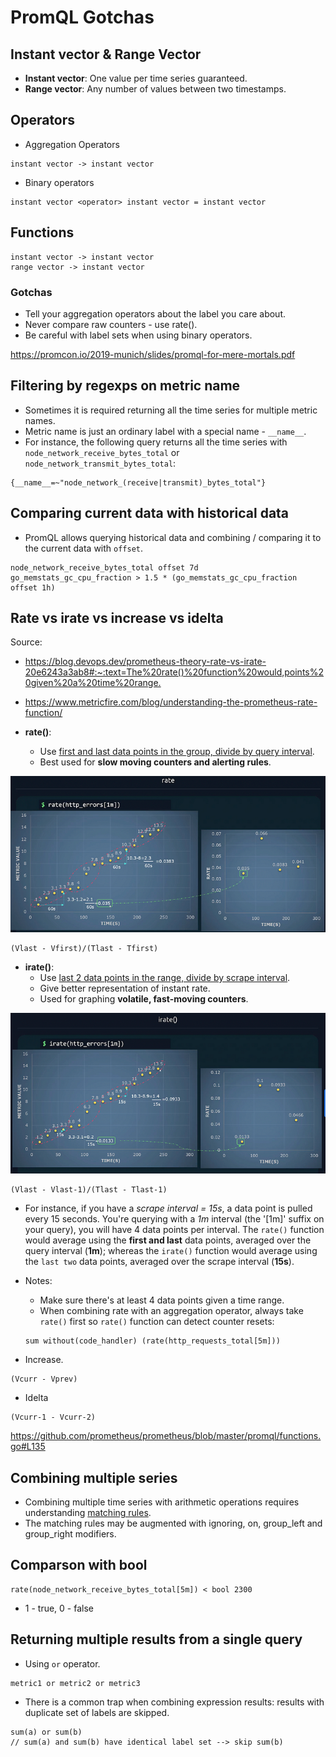 # PromQL Gotchas

## Instant vector & Range Vector

- **Instant vector**: One value per time series guaranteed.
- **Range vector**: Any number of values between two timestamps.

## Operators

- Aggregation Operators

```
instant vector -> instant vector
```

- Binary operators

```
instant vector <operator> instant vector = instant vector
```

## Functions

```
instant vector -> instant vector
range vector -> instant vector
```

### Gotchas

- Tell your aggregation operators about the label you care about.
- Never compare raw counters - use rate().
- Be careful with label sets when using binary operators.

<https://promcon.io/2019-munich/slides/promql-for-mere-mortals.pdf>

## Filtering by regexps on metric name

- Sometimes it is required returning all the time series for multiple metric names.
- Metric name is just an ordinary label with a special name - `__name__`.
- For instance, the following query returns all the time series with `node_network_receive_bytes_total` or `node_network_transmit_bytes_total`:

```
{__name__=~"node_network_(receive|transmit)_bytes_total"}
```

## Comparing current data with historical data

- PromQL allows querying historical data and combining / comparing it to the current data with `offset`.

```
node_network_receive_bytes_total offset 7d
go_memstats_gc_cpu_fraction > 1.5 * (go_memstats_gc_cpu_fraction offset 1h)
```

## Rate vs irate vs increase vs idelta

Source:

- <https://blog.devops.dev/prometheus-theory-rate-vs-irate-20e6243a3ab8#:~:text=The%20rate()%20function%20would,points%20given%20a%20time%20range.>
- <https://www.metricfire.com/blog/understanding-the-prometheus-rate-function/>

- **rate()**:
  - Use [first and last data points in the group, divide by query interval](https://github.com/prometheus/prometheus/blob/8849b7dcadc2960c70467734efce35d737be25f5/promql/functions.go#L71).
  - Best used for **slow moving counters and alerting rules**.

![](./imgs/rate.png)

```
(Vlast - Vfirst)/(Tlast - Tfirst)
```

- **irate()**:
  - Use [last 2 data points in the range, divide by scrape interval](https://github.com/prometheus/prometheus/blob/8849b7dcadc2960c70467734efce35d737be25f5/promql/functions.go#L272).
  - Give better representation of instant rate.
  - Used for graphing **volatile, fast-moving counters**.

![](./imgs/irate.png)

```
(Vlast - Vlast-1)/(Tlast - Tlast-1)
```

- For instance, if you have a _scrape interval = 15s_, a data point is pulled every 15 seconds. You're querying with a _1m_ interval (the '[1m]' suffix on your query), you will have 4 data points per interval. The `rate()` function would average using the **first and last** data points, averaged over the query interval (**1m**); whereas the `irate()` function would average using the `last two` data points, averaged over the scrape interval (**15s**).
- Notes:

  - Make sure there's at least 4 data points given a time range.
  - When combining rate with an aggregation operator, always take `rate()` first so `rate()` function can detect counter resets:

  ```promql
  sum without(code_handler) (rate(http_requests_total[5m]))
  ```

- Increase.

```
(Vcurr - Vprev)
```

- Idelta

```
(Vcurr-1 - Vcurr-2)
```

<https://github.com/prometheus/prometheus/blob/master/promql/functions.go#L135>

## Combining multiple series

- Combining multiple time series with arithmetic operations requires understanding [matching rules](https://prometheus.io/docs/prometheus/latest/querying/operators/#vector-matching).
- The matching rules may be augmented with ignoring, on, group_left and group_right modifiers.

## Comparson with bool

```
rate(node_network_receive_bytes_total[5m]) < bool 2300
```

- 1 - true, 0 - false

## Returning multiple results from a single query

- Using `or` operator.

```
metric1 or metric2 or metric3
```

- There is a common trap when combining expression results: results with duplicate set of labels are skipped.

```
sum(a) or sum(b)
// sum(a) and sum(b) have identical label set --> skip sum(b)
```
